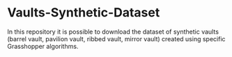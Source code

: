 # Vaults-Synthetic-Dataset
In this repository it is possible to download the dataset of synthetic vaults (barrel vault, pavilion vault, ribbed vault, mirror vault) created using specific Grasshopper algorithms.
